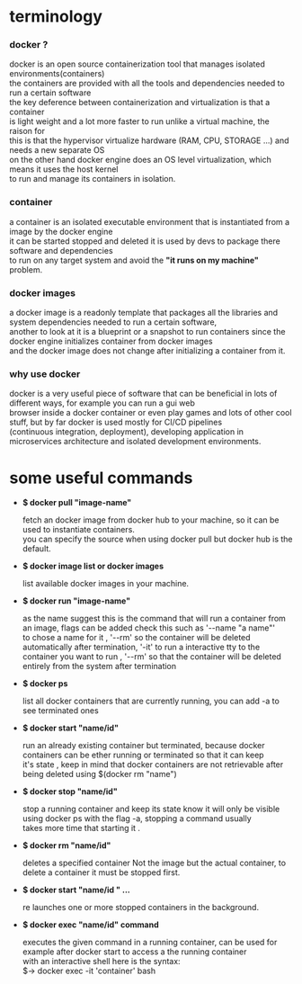 <h1>terminology</h1>

<h3><strong>docker ?</strong></h3>
    <p>
        docker is an open source containerization tool that manages isolated environments(containers)<br>
        the containers are provided with all the tools and dependencies needed to run a certain software<br>
        the key deference between containerization and virtualization is that a container<br>
        is light weight and a lot more faster to run unlike a virtual machine, the raison for<br>
        this is that the hypervisor virtualize hardware (RAM, CPU, STORAGE ...) and needs a new separate OS<br>
        on the other hand docker engine does an OS level virtualization, which means it uses the host kernel<br>
        to run and manage its containers in isolation.<br>
    </p>

<h3>container</h3>
    <p>
        a container is an isolated executable environment that is instantiated from a image by the docker engine<br>
        it can be started stopped and deleted it is used by devs to package there software and dependencies<br>
        to run on any target system and avoid the <strong>"it runs on my machine"</strong> problem.<br>
    </p>

<h3>docker images</h3>
    <p>
        a docker image is a readonly template that packages all the libraries and system dependencies needed to run a certain software,<br>
        another to look at it is a blueprint or a snapshot to run containers since the docker engine initializes container from docker images<br>
        and the docker image does not change after initializing a container from it.<br>
    </p>

<h3>why use docker</h3>
    <p>
        docker is a very useful piece of software that can be beneficial in lots of different ways, for example you can run a gui web<br>
        browser inside a docker container or even play games and lots of other cool stuff, but by far docker is used mostly for CI/CD pipelines<br>
        (continuous integration, deployment), developing application in microservices architecture and isolated development environments.<br>
    </p>

<h1>some useful commands</h1>

<ul>
    <li><strong>$ docker pull "image-name"</strong></li>
        <p>
            fetch an docker image from docker hub to your machine, so it can be used to instantiate containers.<br>
            you can specify the source when using docker pull but docker hub is the default.<br>
        </p>
    <li><strong>$ docker image list or docker images</strong></li>
        <p>
            list available docker images in your machine.
        </p>
    <li><strong>$ docker run "image-name"</strong></li>
        <p>
            as the name suggest this is the command that will run a container from an image, flags can be added check this such as '--name "a name"'<br>
            to chose a name for it , '--rm' so the container will be deleted automatically after termination, '-it' to run a interactive tty to the <br>
            container you want to run , '--rm' so that the container will be deleted entirely from the system after termination 
        </p>
    <li><strong>$ docker ps</strong></li>
        <p>
            list all docker containers that are currently running, you can add -a to see terminated ones <br> 
        </p>
    <li><strong>$ docker start "name/id"</strong></li>
        <p>
            run an already existing container but terminated, because docker containers can be ether running or terminated so that it can keep <br>
            it's state , keep in mind that docker containers are not retrievable after being deleted using $(docker rm "name")<br>
        </p>
    <li><strong>$ docker stop "name/id"</strong></li>
        <p>
            stop a running container and keep its state know it will only be visible using docker ps with the flag -a, stopping a command usually <br>
            takes more time that starting it .<br> 
        </p>
    <li><strong>$ docker rm "name/id"</strong></li>
        <p>
            deletes a specified container Not the image but the actual container, to delete a container it must be stopped first.<br>
        </p>
    <li><strong>$ docker start "name/id " ...</strong></li>
        <p>
            re launches one or more stopped containers in the background.
        </p>
    <li><strong>$ docker exec "name/id" command</strong></li>
        <p>
            executes the given command in a running container, can be used for example after docker start to access a the running container <br>
            with an interactive shell here is the syntax:<br>
                $-> docker exec -it 'container' bash 
        </p>
<ul>